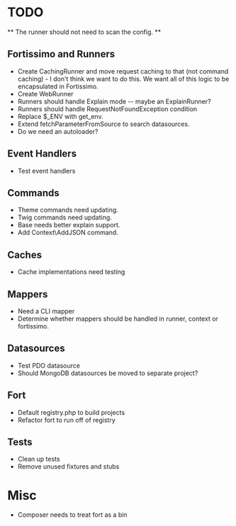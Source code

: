 # TODO

** The runner should not need to scan the config. **

## Fortissimo and Runners
- Create CachingRunner and move request caching to that (not command
  caching) - I don't think we want to do this. We want all of this logic
  to be encapsulated in Fortissimo.
- Create WebRunner
- Runners should handle Explain mode -- maybe an ExplainRunner?
- Runners should handle RequestNotFoundException condition
- Replace $_ENV with get_env.
- Extend fetchParameterFromSource to search datasources.
- Do we need an autoloader?

## Event Handlers

- Test event handlers

## Commands

- Theme commands need updating.
- Twig commands need updating.
- Base needs better explain support.
- Add Context\AddJSON command.

## Caches

- Cache implementations need testing

## Mappers

- Need a CLI mapper
- Determine whether mappers should be handled in runner, context
  or fortissimo.

## Datasources

- Test PDO datasource
- Should MongoDB datasources be moved to separate project?

## Fort

- Default registry.php to build projects
- Refactor fort to run off of registry

## Tests

- Clean up tests
- Remove unused fixtures and stubs

# Misc

- Composer needs to treat fort as a bin
